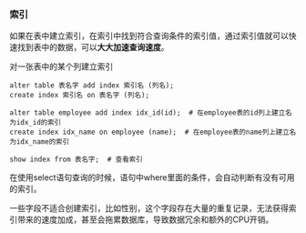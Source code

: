 ### 索引

如果在表中建立索引，在索引中找到符合查询条件的索引值，通过索引值就可以快速找到表中的数据，可以**大大加速查询速度**。

对一张表中的某个列建立索引

```mysql
alter table 表名字 add index 索引名 (列名);
create index 索引名 on 表名字 (列名);
```

```mysql
alter table employee add index idx_id(id);  # 在employee表的id列上建立名为idx_id的索引
create index idx_name on employee (name);  # 在employee表的name列上建立名为idx_name的索引
```

```mysql
show index from 表名字;  # 查看索引
```

在使用select语句查询的时候，语句中where里面的条件，会自动判断有没有可用的索引。

一些字段不适合创建索引，比如性别，这个字段存在大量的重复记录，无法获得索引带来的速度加成，甚至会拖累数据库，导致数据冗余和额外的CPU开销。